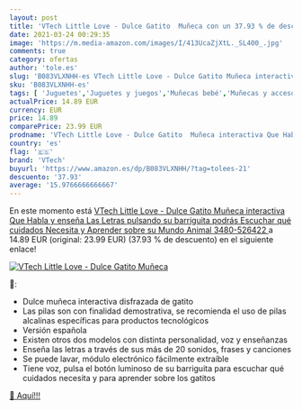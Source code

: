 ```yaml
---
layout: post
title: 'VTech Little Love - Dulce Gatito  Muñeca con un 37.93 % de descuento'
date: 2021-03-24 00:29:35
image: 'https://m.media-amazon.com/images/I/413UcaZjXtL._SL400_.jpg'
comments: true
category: ofertas
author: 'tole.es'
slug: 'B083VLXNHH-es VTech Little Love - Dulce Gatito Muñeca interactiva Que...'
sku: 'B083VLXNHH-es'
tags: [ 'Juguetes','Juguetes y juegos','Muñecas bebé','Muñecas y accesorios','vtech', ]
actualPrice: 14.89 EUR
currency: EUR
price: 14.89
comparePrice: 23.99 EUR
prodname: 'VTech Little Love - Dulce Gatito  Muñeca interactiva Que Habla y enseña Las Letras  pulsando su barriguita podrás Escuchar qué cuidados Necesita y Aprender sobre su Mundo Animal  3480-526422 '
country: 'es'
flag: '🇪🇸'
brand: 'VTech'
buyurl: 'https://www.amazon.es/dp/B083VLXNHH/?tag=tolees-21'
descuento: '37.93'
average: '15.9766666666667'
---
```


En este momento está [VTech Little Love - Dulce Gatito  Muñeca interactiva Que Habla y enseña Las Letras  pulsando su barriguita podrás Escuchar qué cuidados Necesita y Aprender sobre su Mundo Animal  3480-526422 ](https://www.amazon.es/dp/B083VLXNHH/?tag=tolees-21) a 14.89 EUR (original: 23.99 EUR) (37.93 %  de descuento) en el siguiente enlace!

[![VTech Little Love - Dulce Gatito  Muñeca](https://m.media-amazon.com/images/I/413UcaZjXtL._SL400_.jpg)](https://www.amazon.es/dp/B083VLXNHH/?tag=tolees-21)

🔎:

- Dulce muñeca interactiva disfrazada de gatito
- Las pilas son con finalidad demostrativa, se recomienda el uso de pilas alcalinas específicas para productos tecnológicos
- Versión española
- Existen otros dos modelos con distinta personalidad, voz y enseñanzas
- Enseña las letras a través de sus más de 20 sonidos, frases y canciones
- Se puede lavar, módulo electrónico fácilmente extraíble
- Tiene voz, pulsa el botón luminoso de su barriguita para escuchar qué cuidados necesita y para aprender sobre los gatitos

[🛒 Aquí!!!](https://www.amazon.es/dp/B083VLXNHH/?tag=tolees-21)
